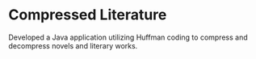 # Compressed Literature

Developed a Java application utilizing Huffman coding to compress and decompress novels and literary works.
